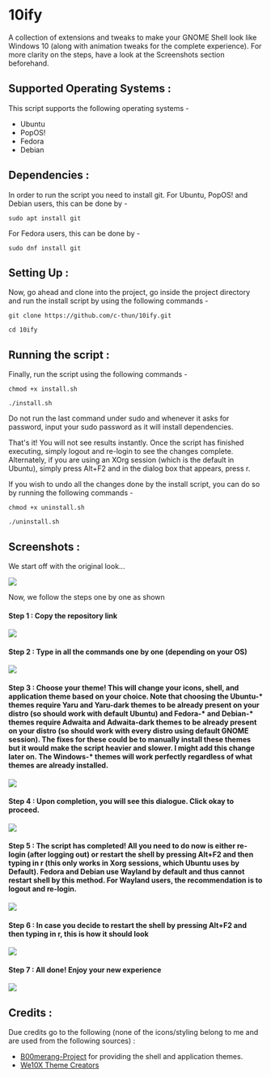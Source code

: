 # 10ify
A collection of extensions and tweaks to make your GNOME Shell look like Windows 10 (along with animation tweaks for the complete experience). For more clarity on the steps, have a look at the Screenshots section beforehand. 

## Supported Operating Systems : 

This script supports the following operating systems - 
* Ubuntu 
* PopOS!
* Fedora
* Debian

## Dependencies :

In order to run the script you need to install git. For Ubuntu, PopOS! and Debian users, this can be done by -

``` sudo apt install git ```

For Fedora users, this can be done by - 

``` sudo dnf install git ```

## Setting Up : 

Now, go ahead and clone into the project, go inside the project directory and run the install script by using the following commands - 

``` git clone https://github.com/c-thun/10ify.git ``` 

``` cd 10ify ```

## Running the script : 
Finally, run the script using the following commands - 

``` chmod +x install.sh ```

``` ./install.sh ```

Do not run the last command under sudo and whenever it asks for password, input your sudo password as it will install dependencies. 

That's it! You will not see results instantly. Once the script has finished executing, simply logout and re-login to see the changes complete.
Alternately, if you are using an XOrg session (which is the default in Ubuntu), simply press Alt+F2 and in the dialog box that appears, press r. 

If you wish to undo all the changes done by the install script, you can do so by running the following commands - 

``` chmod +x uninstall.sh ```

``` ./uninstall.sh ```

## Screenshots :

We start off with the original look...

![](Screenshots/orig_1.png)

Now, we follow the steps one by one as shown

#### Step 1 : Copy the repository link 

![](Screenshots/step_1.png)

#### Step 2 : Type in all the commands one by one (depending on your OS)

![](Screenshots/step_3.png)

#### Step 3 : Choose your theme! This will change your icons, shell, and application theme based on your choice. Note that choosing the Ubuntu-* themes require Yaru and Yaru-dark themes to be already present on your distro (so should work with default Ubuntu) and Fedora-* and Debian-* themes require  Adwaita and Adwaita-dark themes to be already present on your distro (so should work with every distro using default GNOME session). The fixes for these could be to manually install these themes but it would make the script heavier and slower. I might add this change later on. The Windows-* themes will work perfectly regardless of what themes are already installed.

![](Screenshots/step_4a.png)

#### Step 4 : Upon completion, you will see this dialogue. Click okay to proceed.

![](Screenshots/step_4b.png)

#### Step 5 : The script has completed! All you need to do now is either re-login (after logging out) or restart the shell by  pressing Alt+F2 and then typing in r (this only works in Xorg sessions, which Ubuntu uses by Default). Fedora and Debian use Wayland by default and thus cannot restart shell by this method. For Wayland users, the recommendation is to logout and re-login. 

![](Screenshots/finne.png)

#### Step 6 : In case you decide to restart the shell by  pressing Alt+F2 and then typing in r, this is how it should look

![](Screenshots/step_6.png)

#### Step 7 : All done! Enjoy your new experience 

![](Screenshots/finne_2.png)


## Credits :

Due credits go to the following (none of the icons/styling belong to me and are used from the following sources) : 

* [B00merang-Project](https://github.com/B00merang-Project) for providing the shell and application themes. 
* [We10X Theme Creators](https://github.com/yeyushengfan258/We10X-icon-theme)
